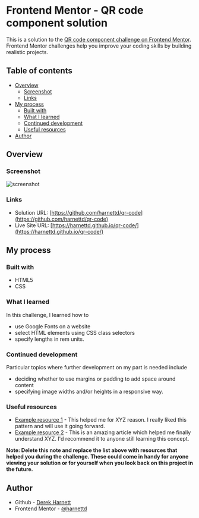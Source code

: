 # Frontend Mentor - QR code component solution

This is a solution to the [QR code component challenge on Frontend Mentor](https://www.frontendmentor.io/challenges/qr-code-component-iux_sIO_H). Frontend Mentor challenges help you improve your coding skills by building realistic projects.

## Table of contents

- [Overview](#overview)
  - [Screenshot](#screenshot)
  - [Links](#links)
- [My process](#my-process)
  - [Built with](#built-with)
  - [What I learned](#what-i-learned)
  - [Continued development](#continued-development)
  - [Useful resources](#useful-resources)
- [Author](#author)

## Overview

### Screenshot

![screenshot](./screenshot.jpg)

### Links

- Solution URL: [https://github.com/harnettd/qr-code](https://github.com/harnettd/qr-code)
- Live Site URL: [https://harnettd.github.io/qr-code/](https://harnettd.github.io/qr-code/)

## My process

### Built with

- HTML5
- CSS

### What I learned

In this challenge, I learned how to
- use Google Fonts on a website
- select HTML elements using CSS class selectors
- specify lengths in rem units.

### Continued development

Particular topics where further development on my part is needed include
- deciding whether to use margins or padding to add space around content
- specifying image widths and/or heights in a responsive way.

### Useful resources

- [Example resource 1](https://www.example.com) - This helped me for XYZ reason. I really liked this pattern and will use it going forward.
- [Example resource 2](https://www.example.com) - This is an amazing article which helped me finally understand XYZ. I'd recommend it to anyone still learning this concept.

**Note: Delete this note and replace the list above with resources that helped you during the challenge. These could come in handy for anyone viewing your solution or for yourself when you look back on this project in the future.**

## Author
- Github - [Derek Harnett](https://github.com/harnettd)
- Frontend Mentor - [@harnettd](https://www.frontendmentor.io/profile/harnettd)

